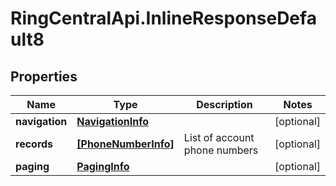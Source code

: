 # RingCentralApi.InlineResponseDefault8

## Properties
Name | Type | Description | Notes
------------ | ------------- | ------------- | -------------
**navigation** | [**NavigationInfo**](NavigationInfo.md) |  | [optional] 
**records** | [**[PhoneNumberInfo]**](PhoneNumberInfo.md) | List of account phone numbers | [optional] 
**paging** | [**PagingInfo**](PagingInfo.md) |  | [optional] 


